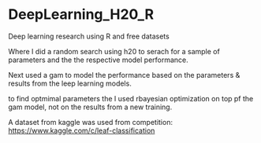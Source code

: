 # DeepLearning_H20_R
Deep learning research using R and free datasets

Where I did a random search using h20 to serach for a sample of parameters and the 
the respective model performance.

Next used a gam to model the performance based on the parameters & results from the leep learning models.

to find optmimal parameters the I used rbayesian optimization on top pf the gam model, not on the results from a new training.


A dataset from kaggle was used from competition: https://www.kaggle.com/c/leaf-classification
